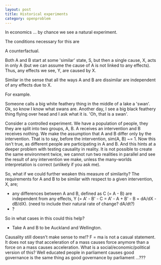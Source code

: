 ```yaml
---
layout: post
title: Historical experiments
category: openproblem
---
```


In economics ... by chance we see a natural experiment.

The conditions necessary for this are

A counterfactual.

Both A and B start at some 'similar' state, S, but then a single cause, X, acts in only A (but we can assume the cause of A is not linked to any effects). Thus, any effects we see, Y, are caused by X.


Similar in the sense that all the ways A and B are dissimilar are independent of any effects due to X.


For example.

Someone calls a big white feathery thing in the middle of a lake a 'swan'. Ok, so know I know what swans are. Another day, I see a big black feathery thing flying over head and I ask what it is. 'Oh, that is a swan'.



Consider a controlled experiment. We have a population of people, they they are split into two groups, A, B. A receives an intervention and B receives nothing. We make the assumption that A and B differ only by the intervention. That is to say, before the intervention, sim(A, B) ~= 1. Now this isn't true, as different people are participating in A and B. And this hints at a deeper problem with testing causality in reality. It is not possible to create the same environment twice, we cannot run two realities in parallel and see the result of any intervention we make, unless the many-worlds interpretation is correct (unlikely if you ask me).

<!--
We also assume that the act of doing the experiment is independent from any effects we see?!
People knowing they are in an experiment.
People being disrupted from their daily routine to participate in the experiment.

Also assume that the delivery on the control/intervention is independent w.r.t any effects.
 -->

So, what if we could further weaken this measure of similarity? The requirements for A and B to be similar with respect to a given intervention, X, are;
* any differences between A and B, defined as C (= A - B) are independent from any effects, Y (= A' - B' - C = A' - A + B' - B = dA/dX - dB/dX). (need to include their natural rate of change? dA/dt?)
* ?

So in what cases in this could this help?
* Take A and B to be Auckland and Wellington.





Causality still doesn't make sense to me!? F = ma is not a casual statement. It does not say that acceleration of a mass causes force anymore than a force on a mass causes acceleration. What is a social/economic/political version of this? Well educated people in parliament causes good governance is the same thing as good governance by parliament ...???
